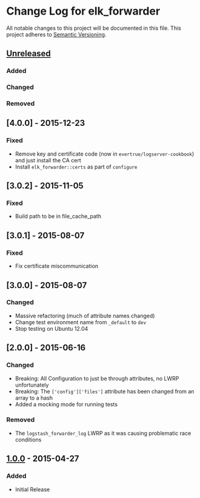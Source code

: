 # Change Log for elk_forwarder
All notable changes to this project will be documented in this file.
This project adheres to [Semantic Versioning](http://semver.org/).

## [Unreleased][unreleased]
### Added

### Changed

### Removed

## [4.0.0] - 2015-12-23
### Fixed
- Remove key and certificate code (now in `evertrue/logserver-cookbook`) and just install the CA cert
- Install `elk_forwarder::certs` as part of `configure`

## [3.0.2] - 2015-11-05
### Fixed
- Build path to be in file_cache_path

## [3.0.1] - 2015-08-07
### Fixed
- Fix certificate miscommunication

## [3.0.0] - 2015-08-07
### Changed
- Massive refactoring (much of attribute names changed)
- Change test environment name from `_default` to `dev`
- Stop testing on Ubuntu 12.04 

## [2.0.0] - 2015-06-16
### Changed
- Breaking: All Configuration to just be through attributes, no LWRP unfortunately
- Breaking: The `['config']['files']` attribute has been changed from an array to a hash
- Added a mocking mode for running tests

### Removed
- The `logstash_forwarder_log` LWRP as it was causing problematic race conditions

## [1.0.0] - 2015-04-27
### Added
- Initial Release

[unreleased]: https://github.com/evertrue/elk_forwarder-cookbook/compare/v1.0.0...HEAD
[1.0.0]: https://github.com/evertrue/elk_forwarder-cookbook/tree/v1.0.0
